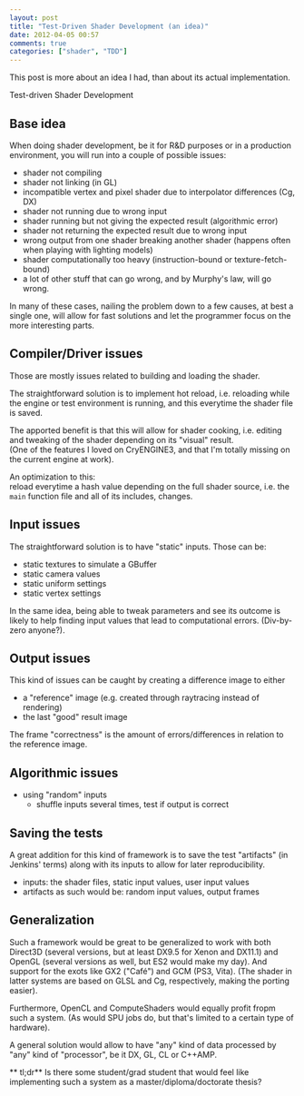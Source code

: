 ```yaml
---
layout: post
title: "Test-Driven Shader Development (an idea)"
date: 2012-04-05 00:57
comments: true
categories: ["shader", "TDD"]
---
```


This post is more about an idea I had, than about its actual implementation.

Test-driven Shader Development

## Base idea
When doing shader development,
be it for R&D purposes or in a production environment,
you will run into a couple of possible issues:

-   shader not compiling
-   shader not linking (in GL)
-   incompatible vertex and pixel shader due to interpolator differences (Cg, DX)
-   shader not running due to wrong input
-   shader running but not giving the expected result (algorithmic error)
-   shader not returning the expected result due to wrong input
-   wrong output from one shader breaking another shader (happens often when playing with lighting models)
-   shader computationally too heavy (instruction-bound or texture-fetch-bound)
-   a lot of other stuff that can go wrong, and by Murphy's law, will go wrong.

In many of these cases,
nailing the problem down to a few causes,
at best a single one,
will allow for fast solutions
and let the programmer focus on the more interesting parts.

## Compiler/Driver issues
Those are mostly issues related to building and loading the shader.

The straightforward solution is to implement hot reload,
i.e. reloading while the engine or test environment is running,
and this everytime the shader file is saved.

The apported benefit is that this will allow for shader cooking,
i.e. editing and tweaking of the shader depending on its "visual" result.  
(One of the features I loved on CryENGINE3, and that I'm totally missing on the current engine at work).

An optimization to this:  
reload everytime a hash value depending on the full shader source,
i.e. the `main` function file and all of its includes, changes.

## Input issues

The straightforward solution is to have "static" inputs.
Those can be:

-   static textures to simulate a GBuffer
-   static camera values
-   static uniform settings
-   static vertex settings

In the same idea, being able to tweak parameters and see its outcome is likely to help finding input values that lead to computational errors. (Div-by-zero anyone?).

## Output issues

This kind of issues can be caught by creating a difference image to either

-   a "reference" image (e.g. created through raytracing instead of rendering)
-   the last "good" result image

The frame "correctness" is the amount of errors/differences in relation to the reference image.

## Algorithmic issues
-   using "random" inputs
    -   shuffle inputs several times, test if output is correct

## Saving the tests
A great addition for this kind of framework is to save the test "artifacts" (in Jenkins' terms) along with its inputs to allow for later reproducibility.

-   inputs: the shader files, static input values, user input values
-   artifacts as such would be: random input values, output frames


## Generalization
Such a framework would be great to be generalized to work with both Direct3D (several versions, but at least DX9.5 for Xenon and DX11.1) and OpenGL (several versions as well, but ES2 would make my day).
And support for the exots like GX2 ("Café") and GCM (PS3, Vita). (The shader in latter systems are based on GLSL and Cg, respectively, making the porting easier).

Furthermore, OpenCL and ComputeShaders would equally profit fropm such a system.
(As would SPU jobs do, but that's limited to a certain type of hardware).

A general solution would allow to have "any" kind of data
processed by "any" kind of "processor", be it DX, GL, CL or C++AMP.

** tl;dr** Is there some student/grad student that would feel like implementing such a system as a master/diploma/doctorate thesis?

